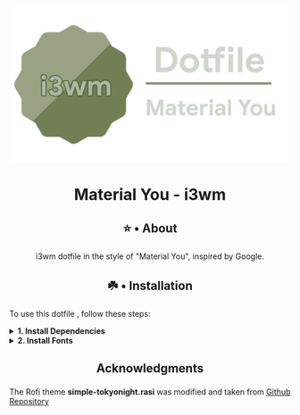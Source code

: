![](https://github.com/GoofyOzy4/dotfile-i3wm/blob/main/Photos/logo.png)
# <p align="center">Material You - i3wm</p>
## <p align="center">⭐ • About</p>
<p align="center">i3wm dotfile in the style of "Material You", inspired by Google.</p>

## <p align="center">☘️ • Installation</p>

To use this dotfile , follow these steps:

<details><summary><b>1. Install Dependencies</b></summary>

To install the required packages on different Linux distributions, use the following commands:

#### - Debian/Ubuntu-based:
```bash
sudo apt update && sudo apt install git unzip zip picom rofi bluez polybar thunar xclip feh -y
```
#### - Arch/Manjaro
```bash
sudo pacman -S git unzip zip picom rofi bluez polybar thunar xclip feh --noconfirm
```
#### - Fedora
```bash
sudo dnf install git unzip zip picom rofi bluez polybar thunar xclip feh -y
```
#### - OpenSUSE
```bash
sudo zypper install git unzip zip picom rofi bluez polybar thunar xclip feh -y
```
</details>

<details> 
<summary><b>2. Install Fonts</b></summary>

### • Create a local fonts directory if it doesn't exist
```bash
mkdir -p ~/.local/share/fonts
```

### • Download the fonts zip files
##### - JetBrainsMono
```bash
wget https://github.com/ryanoasis/nerd-fonts/releases/download/v3.2.1/JetBrainsMono.zip
```
##### - Google Sans
```bash
git clone https://github.com/hprobotic/Google-Sans-Font.git
```
##### - Iosevka
```bash
wget https://github.com/ryanoasis/nerd-fonts/releases/download/v3.2.1/Iosevka.zip
```

### • Unzip and move the downloaded files
```bash
unzip JetBrainsMono.zip -d ~/.local/share/fonts/Iosevka
```
```bash
unzip Iosevka.zip -d ~/.local/share/fonts/Iosevka
```
```bash
mv JetBrainsMono/* ~/.local/share/fonts/Google-Sans-Font
```

### • Clean up the downloaded zip file and extracted directory
```bash
rm -rf JetBrainsMono JetBrainsMono.zip
```
```bash
rm -rf Iosevka.zip
```
```bash
rm -rf Google-Sans-Font
```
</details>



## <p align="center">Acknowledgments<p>
The Rofi theme **simple-tokyonight.rasi** was modified and taken from [Github Repository](https://github.com/newmanls/rofi-themes-collection)
